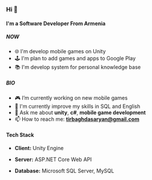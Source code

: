 ### Hi 👋

#### I'm a Software Developer From Armenia 

##### NOW

- 🌐 I'm develop mobile games on Unity
- 🕹️ I'm plan to add games and apps to Google Play
- 📚 I'm develop system for personal knowledge base

##### BIO

- 🎮 I’m currently working on new mobile games
- 🌱 I'm currently improve my skills in SQL and English
- 💬 Ask me about **unity**, **c#**, **mobile game development**
- 📫 How to reach me: **tirbaghdasaryan@gmail.com**

#### Tech Stack

- **Client:** Unity Engine

- **Server:** ASP.NET Core Web API

- **Database:** Microsoft SQL Server, MySQL




